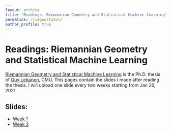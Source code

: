 ```yaml
---
layout: archive
title: "Readings: Riemannian Geometry and Statistical Machine Learning"
permalink: /riegeostatml/
author_profile: true
---
```

# Readings: Riemannian Geometry and Statistical Machine Learning
[Riemannian Geometry and Statistical Machine Learning](https://www.cs.cmu.edu/~lebanon/pub/thesis/thesis.pdf) is the Ph.D. thesis of [Guy Lebanon](http://theanalysisofdata.com/), CMU. This pages contain the slides I made after reading the thesis. I will upload one slide every two weeks starting from Jan 26, 2021.

## Slides:
- [Week 1](https://github.com/HengchaoChen/HengchaoChen.github.io/raw/master/files/riegeostatml/Week_1.zip)
- [Week 2](https://github.com/HengchaoChen/HengchaoChen.github.io/raw/master/files/riegeostatml/Week_2.zip)
